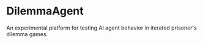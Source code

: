 # DilemmaAgent

An experimental platform for testing AI agent behavior in iterated prisoner's dilemma games.
